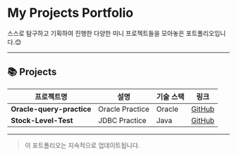 # My Projects Portfolio

스스로 탐구하고 기획하여 진행한 다양한 미니 프로젝트들을 모아놓은 포트폴리오입니다.😊

---

## 📚 Projects

| 프로젝트명        | 설명                                | 기술 스택                          | 링크                                  |
| ----------------- | ---------------------------------- | --------------------------------- | ------------------------------------- |
| **Oracle-query-practice**      | Oracle Practice   | Oracle | [GitHub](https://github.com/Minkyoungg0/Oracle-query-practice)  |
| **Stock-Level-Test**      | JDBC Practice  | Java | [GitHub](https://github.com/Minkyoungg0/stock_game_project)  |


---

> 이 포트폴리오는 지속적으로 업데이트됩니다.
